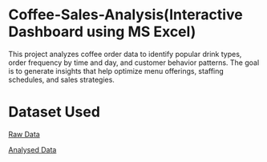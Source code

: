 # Coffee-Sales-Analysis(Interactive Dashboard using MS Excel)
This project analyzes coffee order data to identify popular drink types, order frequency by time and day, and customer behavior patterns. The goal is to generate insights that help optimize menu offerings, staffing schedules, and sales strategies.
# Dataset Used
<a href="https://github.com/Pushkar2520/Coffee-Sales-Analysis/blob/main/coffeeOrdersData.xlsx">Raw Data<a/>

<a href="https://github.com/Pushkar2520/Coffee-Sales-Analysis/blob/main/CoffeeOrders%20Analysis.xlsx">Analysed Data<a/>
